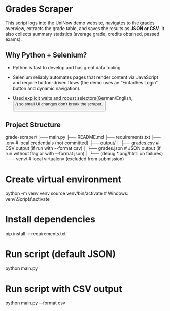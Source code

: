 # Grades Scraper

This script logs into the UniNow demo website, navigates to the grades overview, extracts the grade table, and saves the results as **JSON or CSV**. It also collects summary statistics (average grade, credits obtained, passed exams).

## Why Python + Selenium?
- Python is fast to develop and has great data tooling.

- Selenium reliably automates pages that render content via JavaScript and require button-driven flows (the demo uses an “Einfaches Login” button and dynamic navigation).

- Used explicit waits and robust selectors(German/English, <button>/<a>) so small UI changes don’t break the scraper.

## Project Structure

grade-scraper/
├── main.py
├── README.md
├── requirements.txt
├── .env # local credentials (not committed)
├── output/
│ ├── grades.csv # CSV output (if run with --format csv)
│ ├── grades.json # JSON output (if run without flag or with --format json)
│ └── (debug *.png/html on failures)
└── venv/ # local virtualenv (excluded from submission)


# Create virtual environment
python -m venv venv
source venv/bin/activate  # Windows: venv\Scripts\activate

# Install dependencies
pip install -r requirements.txt

# Run script (default JSON)
python main.py

# Run script with CSV output
python main.py --format csv
